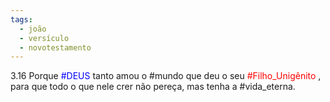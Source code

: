```yaml
---
tags:
  - joão
  - versículo
  - novotestamento
---
```

3.16 Porque <font color="Blue"> #DEUS </font> tanto amou o #mundo que deu o seu <font color="Red"> #Filho_Unigênito </font> , para que todo o que nele crer não pereça, mas tenha a #vida_eterna.